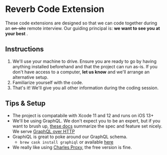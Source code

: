 # Reverb Code Extension

These code extensions are designed so that we can code together during an ~~on-site~~ remote interview. Our guiding principal is: **we want to see you at your best** .

## Instructions
1. We'll use your machine to drive. Ensure you are ready to go by having anything installed beforehand and that the project can run as-is. If you don't have access to a computer, **let us know** and we'll arrange an alternative setup.
1. Familiarize yourself with the code.
1. That's it! We'll give you all other information during the coding session.

## Tips & Setup
- The project is compatabile with Xcode 11 and 12 and runs on iOS 13+
- We'll be using GraphQL. We don't expect you to be an expert, but if you want to brush up, [these docs](https://graphql.org/learn/) summarize the spec and feature set nicely. We serve [GraphQL over HTTP](https://graphql.org/learn/serving-over-http/)
- GraphiQL is great to poke around our GraphQL schema. 
  - `brew cask install graphiql` or available [here](https://github.com/skevy/graphiql-app/releases/download/v0.7.2/GraphiQL-0.7.2.dmg)
- We really like using [Charles Proxy](https://www.charlesproxy.com), the free version is fine. 
